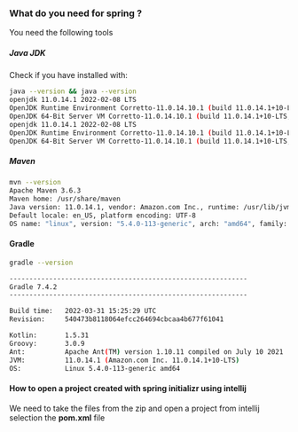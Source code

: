 ### What do you need for spring ?
You need the following tools
##### Java JDK
Check if you have installed with:
```bash
java --version && java --version
openjdk 11.0.14.1 2022-02-08 LTS
OpenJDK Runtime Environment Corretto-11.0.14.10.1 (build 11.0.14.1+10-LTS)
OpenJDK 64-Bit Server VM Corretto-11.0.14.10.1 (build 11.0.14.1+10-LTS, mixed mode)
openjdk 11.0.14.1 2022-02-08 LTS
OpenJDK Runtime Environment Corretto-11.0.14.10.1 (build 11.0.14.1+10-LTS)
OpenJDK 64-Bit Server VM Corretto-11.0.14.10.1 (build 11.0.14.1+10-LTS, mixed mode)
```
##### Maven
```bash
mvn --version
Apache Maven 3.6.3
Maven home: /usr/share/maven
Java version: 11.0.14.1, vendor: Amazon.com Inc., runtime: /usr/lib/jvm/java-11-amazon-corretto
Default locale: en_US, platform encoding: UTF-8
OS name: "linux", version: "5.4.0-113-generic", arch: "amd64", family: "unix"
```
#### Gradle
```bash
gradle --version

------------------------------------------------------------
Gradle 7.4.2
------------------------------------------------------------

Build time:   2022-03-31 15:25:29 UTC
Revision:     540473b8118064efcc264694cbcaa4b677f61041

Kotlin:       1.5.31
Groovy:       3.0.9
Ant:          Apache Ant(TM) version 1.10.11 compiled on July 10 2021
JVM:          11.0.14.1 (Amazon.com Inc. 11.0.14.1+10-LTS)
OS:           Linux 5.4.0-113-generic amd64
```


#### How to open a project created with spring initializr using intellij

We need to take the files from the zip and open a project from intellij selection the **pom.xml** file

